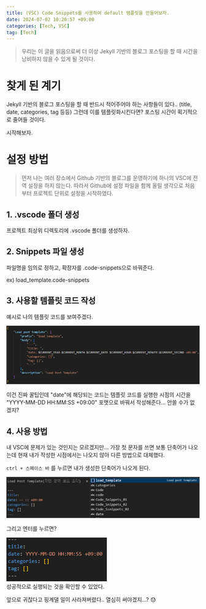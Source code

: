 ```yaml
---
title: (VSC) Code Snippets를 사용하여 default 템플릿을 만들어보자.
date: 2024-07-02 10:20:57 +09:00
categories: [Tech, VSC]
tag: [Tech]
---
```


> 우리는 이 글을 읽음으로써 더 이상 Jekyll 기반의 블로그 포스팅을 할 때 시간을 낭비하지 않을 수 있게 될 것이다.

# 찾게 된 계기

<!-- ![Code_Snippets_01](./assets/images/Code_Snippets_01.png) -->
Jekyll 기반의 블로그 포스팅을 할 때 반드시 적어주어야 하는 사항들이 있다.. (title, date, categories, tag 등등)
그런데 이를 템플릿화시킨다면? 포스팅 시간이 획기적으로 줄어들 것이다.

시작해보자.

# 설정 방법
> 먼저 나는 여러 장소에서 Github 기반의 블로그를 운영하기에 하나의 VSC에 전역 설정을 하지 않는다.
> 따라서 Github에 설정 파일을 함께 올릴 생각으로 처음부터 프로젝트 단위로 설정을 시작하였다.

## 1. .vscode 폴더 생성
프로젝트 최상위 디렉토리에 .vscode 폴더를 생성하자.

## 2. Snippets 파일 생성
파일명을 임의로 정하고, 확장자를 .code-snippets으로 바꿔준다.

ex) load_template.code-snippets

## 3. 사용할 템플릿 코드 작성
예시로 나의 템플릿 코드를 보여주겠다.

<div align="left">
    <img src="./assets/images/Code_Snippets_01.png">  
</div>

이건 진짜 꿀팁인데 "date"에 해당되는 코드는 템플릿 코드를 실행한 시점의 시간을 "YYYY-MM-DD HH:MM:SS +09:00" 포맷으로 바꿔서 작성해준다... 안쓸 수가 없겠지?

## 4. 사용 방법
내 VSC에 문제가 있는 것인지는 모르겠지만... 가장 첫 문자를 쓰면 보통 단축어가 나오는데 현재 내가 작성한 시점에서는 나오지 않아 다른 방법으로 대체했다.

`ctrl + 스페이스 바` 를 누르면 내가 생성한 단축어가 나오게 된다.
<div align="left">
    <img src="./assets/images/Code_Snippets_02.png">  
</div>

그리고 엔터를 누르면?  
<div align="left">
    <img src="./assets/images/Code_Snippets_03.png">  
</div>
성공적으로 실행되는 것을 확인할 수 있었다.

앞으로 귀찮다고 핑계댈 일이 사라져버렸다..
열심히 써야겠지...? 😓